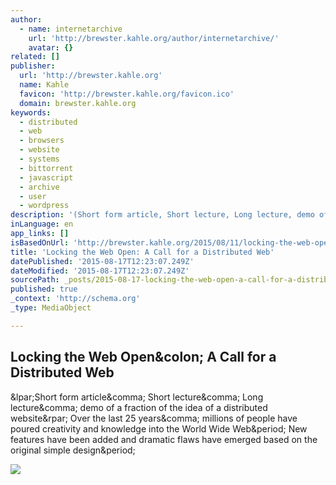 ```yaml
---
author:
  - name: internetarchive
    url: 'http://brewster.kahle.org/author/internetarchive/'
    avatar: {}
related: []
publisher:
  url: 'http://brewster.kahle.org'
  name: Kahle
  favicon: 'http://brewster.kahle.org/favicon.ico'
  domain: brewster.kahle.org
keywords:
  - distributed
  - web
  - browsers
  - website
  - systems
  - bittorrent
  - javascript
  - archive
  - user
  - wordpress
description: '(Short form article, Short lecture, Long lecture, demo of a fraction of the idea of a distributed website) Over the last 25 years, millions of people have poured creativity and knowledge into the World Wide Web. New features have been added and dramatic flaws have emerged based on the original simple design.'
inLanguage: en
app_links: []
isBasedOnUrl: 'http://brewster.kahle.org/2015/08/11/locking-the-web-open-a-call-for-a-distributed-web-2/'
title: 'Locking the Web Open: A Call for a Distributed Web'
datePublished: '2015-08-17T12:23:07.249Z'
dateModified: '2015-08-17T12:23:07.249Z'
sourcePath: _posts/2015-08-17-locking-the-web-open-a-call-for-a-distributed-web.md
published: true
_context: 'http://schema.org'
_type: MediaObject

---
```

<article style=""><h1>Locking the Web Open&amp;colon; A Call for a Distributed Web</h1><p>&amp;lpar;Short form article&amp;comma; Short lecture&amp;comma; Long lecture&amp;comma; demo of a fraction of the idea of a distributed website&amp;rpar; Over the last 25 years&amp;comma; millions of people have poured creativity and knowledge into the World Wide Web&amp;period; New features have been added and dramatic flaws have emerged based on the original simple design&amp;period;</p><img src="http://brewster.kahle.org/files/2015/05/01-petabox-e1431549733650-300x183.png" /></article>